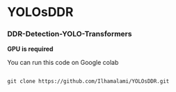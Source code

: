 # YOLOsDDR

### DDR-Detection-YOLO-Transformers

**GPU is required**

You can run this code on Google colab

```

git clone https://github.com/Ilhamalami/YOLOsDDR.git

```
